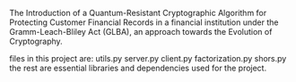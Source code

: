 The Introduction of a Quantum-Resistant Cryptographic Algorithm for Protecting Customer Financial Records in a financial institution under the Gramm-Leach-Bliley Act (GLBA), an approach towards the Evolution of Cryptography.   


files in this project are: 
utils.py
server.py
client.py
factorization.py
shors.py
the rest are essential libraries and dependencies used for the project.
